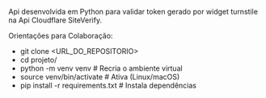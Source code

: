 Api desenvolvida em Python para validar token gerado por widget turnstile na Api Cloudflare SiteVerify.

Orientações para Colaboração:
- git clone <URL_DO_REPOSITORIO>
- cd projeto/
- python -m venv venv     # Recria o ambiente virtual
- source venv/bin/activate  # Ativa (Linux/macOS)
- pip install -r requirements.txt  # Instala dependências
